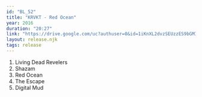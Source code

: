 ```yaml
---
id: "BL_52"
title: "KRVKT - Red Ocean"
year: 2016
duration: "20:27"
link: "https://drive.google.com/uc?authuser=0&id=1iKnXL2dvzSEUzzES9bGMIehJT8qSgThm&export=download"
layout: release.njk
tags: release
---
```


01. Living Dead Revelers
02. Shazam
03. Red Ocean
04. The Escape
05. Digital Mud
